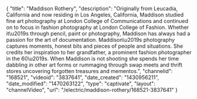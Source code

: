{
    "title": "Maddison Rothery",
    "description": "Originally from Leucadia, California and now residing in Los Angeles, California, Maddison studied fine art photography at London College of Communications and continued on to focus in fashion photography at London College of Fashion. Whether it\u2019s through pencil, paint or photography, Maddison has always had a passion for the art of documentation. Maddison\u2019s photography captures moments, honest bits and pieces of people and situations. She credits her inspiration to her grandfather, a prominent fashion photographer in the 60\u2019s. When Maddison is not shooting she spends her time dabbling in other art forms or rummaging through swap meets and thrift stores uncovering forgotten treasures and mementos.",
    "channelid": "168521",
    "videoid": "3837641",
    "date_created": "1430956211",
    "date_modified": "1470263122",
    "type": "captivate",
    "layout": "channelVideo",
    "url": "\/electric\/maddison-rothery\/168521-3837641"
}